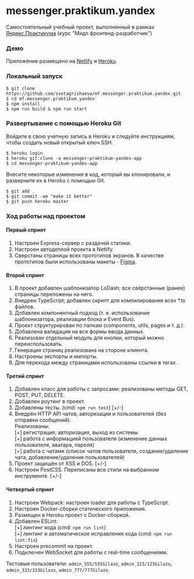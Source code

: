 # messenger.praktikum.yandex
Самостоятельный учебный проект, выполненный в рамках [Яндекс.Практикума](https://praktikum.yandex.ru/) (курс "Мидл фронтенд-разработчик")

### Демо
Приложение размещено на [Netlify](https://messenger-praktikum-yandex.netlify.app/) и [Heroku](https://messenger-praktikum-yandex-app.herokuapp.com/).  

### Локальный запуск
```
$ git clone https://github.com/svetagrishaeva/mf.messenger.praktikum.yandex.git
$ cd mf.messenger.praktikum.yandex`  
$ npm install
$ npm run build & npm run start 
```

### Развертывание с помощью Heroku Git
Войдите в свою учетную запись в Heroku и следуйте инструкциям, чтобы создать новый открытый ключ SSH.  
```
$ heroku login  
$ heroku git:clone -a messenger-praktikum-yandex-app  
$ cd messenger-praktikum-yandex-app  
```
Внесите некоторые изменения в код, который вы клонировали, и разверните их в Heroku с помощью Git.  
```
$ git add .  
$ git commit -am "make it better"  
$ git push heroku master  
```

### Ход работы над проектом
#### Первый спринт
1. Настроен Express-сервер с раздачей статики.
2. Настроен автодеплой проекта в Netlify. 
3. Сверстаны страницы всех прототипов экранов. В качестве прототипов были использованы макеты - [Figma](https://www.figma.com/file/24EUnEHGEDNLdOcxg7ULwV/Chat?node-id=0%3A1).
  
#### Второй спринт
1. В проект добавлен шаблонизатор LoDash; все свёрстанные (ранее) страницы переложены на него.  
2. Внедрен TypeScript; добавлен скрипт для компилирования всех *.ts файлов.  
3. Добавлен компонентный подход (т. е. использование шаблонизатора, реализации блока и Event Bus).  
4. Проект структурирован по папкам (components, utils, pages и т. д.).  
5. Добавлена валидация на все формы ввода данных.  
6. Реализован отдельный модуль для кнопки, который можно переиспользовать.  
7. Генерация страниц реализована на стороне клиента.  
8. Настроены экспорты и импорты.  
9. Для перехода между страницами использованы ссылки в тегах <a>.  

#### Третий спринт
1. Добавлен класс для работы с запросами: реализованы методы GET, POST, PUT, DELETE.    
2. Добавлен роутинг в проект.  
3. Добавлены тесты. (cmd: `npm run test`) [+/-]  
4. Внедрён HTTP API чатов, авторизации и пользователей (без отправки сообщений).    
Реализованы:  
[+] регистрация, авторизация, выход из системы  
[+] работа с информацией пользователя (изменение данных пользователя, аватара, пароля)  
[+] работa с чатами (список чатов пользователя, создание/удаление чата, добавление/удаление пользователей)  
5. Проект защищён от XSS и DOS. [+/-]
6. Настроен PostCSS. Переписаны все стили на выбранном инструменте. [+/-]  

#### Четвертый спринт
1. Настроен Webpack: настроен loader для работы с TypeScript.   
2. Настроен Docker-сборки статического приложения.  
3. Размещен в Heroku проект с Docker-сборкой.    
4. Добавлен ESLint:  
[+] линтинг кода (cmd: `npm run lint`)  
[+] линтинг и автоматическое исправление кода (cmd: `npm run lint:fix`)  
5. Настроен precommit на проект.    
6. Подключен WebSocket для работы с real-time сообщениями.

Тестовые пользователи: `admin_555/555Gilazo`, `admin_123/123Gilazo`, `admin_333/333Gilazo`, `admin_777/777Gilazo`.  